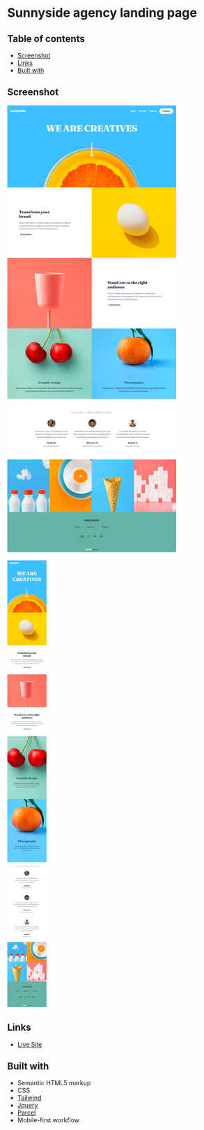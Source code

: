 # Sunnyside agency landing page

## Table of contents

- [Screenshot](#screenshot)
- [Links](#links)
- [Built with](#built-with)

## Screenshot

![](screenshots/Sunnyside-agency.png)

![](screenshots/Sunnyside-agency-m.png)

## Links

- [Live Site](sunnyside-agency-i.netlif.app)

## Built with

- Semantic HTML5 markup
- CSS
- [Tailwind](https://tailwindcss.com/)
- [Jquery](https://jquery.com/)
- [Parcel](https://parceljs.org/)
- Mobile-first workflow
